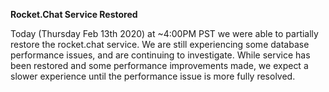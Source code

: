 
**Rocket.Chat Service Restored**

Today (Thursday Feb 13th 2020) at ~4:00PM PST we were able to partially restore the rocket.chat service.  We are still experiencing some database performance issues, and are continuing to investigate.  While service has been restored and some performance improvements made, we expect a slower experience until the performance issue is more fully resolved.


